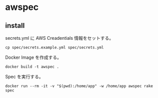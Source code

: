 # awspec

## install

secrets.yml に AWS Creadentials 情報をセットする。

```
cp spec/secrets.example.yml spec/secrets.yml
```

Docker Image を作成する。

```
docker build -t awspec .
```

Spec を実行する。

```
docker run --rm -it -v "$(pwd):/home/app" -w /home/app awspec rake spec
```
